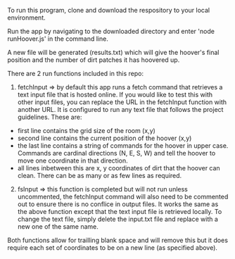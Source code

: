 To run this program, clone and download the respository to your local environment.

Run the app by navigating to the downloaded directory and enter 'node runHoover.js' in the command line.

A new file will be generated (results.txt) which will give the hoover's final position and the number of dirt patches it has hoovered up.

There are 2 run functions included in this repo:

1) fetchInput => by default this app runs a fetch command that retrieves a text input file that is hosted online. If you would like to test this with other input files, you can replace the URL in the fetchInput function with another URL. It is configured to run any text file that follows the project guidelines. These are:
- first line contains the grid size of the room (x,y)
- second line contains the current position of the hoover (x,y)
- the last line contains a string of commands for the hoover in upper case. Commands are cardinal directions (N, E, S, W) and tell the hoover to move one coordinate in that direction.
- all lines inbetween this are x, y coordinates of dirt that the hoover can clean. There can be as many or as few lines as required.

2) fsInput => this function is completed but will not run unless uncommented, the fetchInput command will also need to be commented out to ensure there is no conflice in output files. It works the same as the above function except that the text input file is retrieved locally. To change the text file, simply delete the input.txt file and replace with a new one of the same name.

Both functions allow for trailling blank space and will remove this but it does require each set of coordinates to be on a new line (as specified above).

